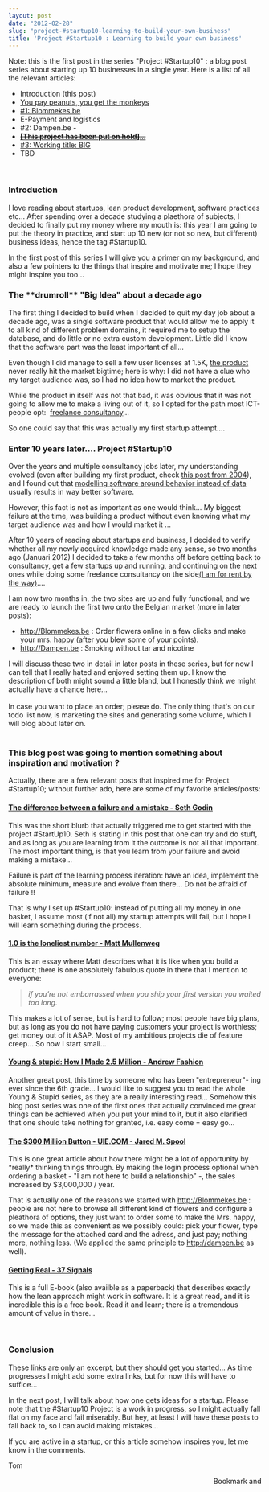 ```yaml
---
layout: post
date: "2012-02-28"
slug: "project-#startup10-learning-to-build-your-own-business"
title: 'Project #Startup10 : Learning to build your own business'
---
```


<p>Note: this is the first post in the series "Project #Startup10" :&nbsp;a blog post series about starting up 10 businesses in a single year. Here is a list of all the relevant articles:</p>
<ul>
<li>Introduction (this post)</li>
<li><a href="http://www.corebvba.be/blog/post/Project-Startup10-You-pay-peanuts-you-get-the-monkeys.aspx">You pay peanuts, you get the monkeys</a></li>
<li><a href="http://www.corebvba.be/blog/post/Project-Startup10-Blommekesbe.aspx">#1: Blommekes.be</a>&nbsp;</li>
<li>E-Payment and logistics</li>
<li>#2: Dampen.be -</li>
<li><span style="text-decoration: underline;"><span style="text-decoration: line-through;"><strong><a href="http://www.corebvba.be/blog/post/It-is-official-on-the-second-of-May-I-will-join-the-start-up-Paycento.aspx">[This project has been put on hold]</a></strong>...</span></span></li>
<li><a href="http://www.corebvba.be/blog/post/Project-Startup10-Working-title-BIG.aspx">#3: Working title: BIG</a></li>
<li>TBD</li>
</ul>
<p>&nbsp;</p>
<h3>Introduction</h3>
<p>I love reading about startups, lean product development, software practices etc... After spending over a decade studying a plaethora of subjects, I decided to finally put my money where my mouth is: this year I am going to put the theory in practice, and start up 10 new (or not so new, but different) business ideas, hence the tag #Startup10.</p>
<p>In the first post of this series I will give you a primer on my background, and also a few pointers to the things that inspire and motivate me; I hope they might inspire you too...</p>
<h3>The&nbsp;**drumroll** "Big Idea" about a decade ago</h3>
<p>The first thing I decided to build when I decided to quit my day job about a decade ago, was a single software product that would allow me to apply it to all kind of different problem domains, it required me to setup the database, and do little or no&nbsp;extra&nbsp;custom development. Little did I know that the software part was the least important of all...</p>
<p>Even though I did manage to sell a few user licenses at 1.5K, <a href="http://www.corebvba.be/blog/post/Cudi-Core-universal-database-interface.aspx">the product</a> never really hit the market bigtime; here is why: I did not have a clue who my target audience was, so I had no idea how to market the product.</p>
<p>While the product in itself was not that bad, it was obvious that it was not going to allow me to make a living out of it, so I opted for the path most ICT-people opt: &nbsp;<a href="http://www.linkedin.com/in/tomjanssens" target="_blank">freelance consultancy</a>...</p>
<p>So one could say that this was actually my first startup attempt....</p>
<h3>Enter 10 years later.... Project #Startup10</h3>
<p></p>
<p>Over the years and multiple consultancy jobs later, my understanding evolved (even after building my first product, check <a href="http://www.corebvba.be/blog/post/CROAM-objective-analysis.aspx" target="_blank">this post from 2004</a>), and I found out that <a href="http://www.corebvba.be/blog/?tag=/BDD" target="_blank">modelling software around behavior instead of data</a> usually results in way better software.</p>
<p>However, this fact is not as important as one would think... My biggest failure at the time, was building a product without even knowing what my target audience was and how I would market it ...</p>
<p>After 10 years of reading about startups and business, I decided to verify whether all my newly acquired knowledge made any sense, so two months ago (Januari 2012) I decided to take a few months off before getting back to consultancy, get a few startups up and running, and continuing on the next ones while doing some freelance consultancy on the side<a href="http://www.linkedin.com/in/tomjanssens" target="_blank">(I am for rent by the way)</a>....</p>
<p>I am now two months in, the two sites are up and fully functional, and we are ready to launch the first two onto the Belgian market (more in later posts):</p>
<ul>
<li><a href="http://Blommekes.be" target="_blank">http://Blommekes.be</a> : Order flowers online in a few clicks and make your mrs. happy (after you blew some of your points).</li>
<li><a href="http://Dampen.be" target="_blank">http://Dampen.be</a> : Smoking without tar and nicotine</li>
</ul>
<div>I will discuss these two in detail in later posts in these series, but for now I can tell that I really hated and enjoyed setting them up. I know the description of both might sound a little bland, but I honestly think we might actually have a chance here...</div>
<div><br /></div>
<div>In case you want to place an order; please do. The only thing that's on our todo list now, is marketing the sites and generating some volume, which I will blog about later on.</div>
<div><br /></div>
<h3>This blog post was going to mention something about inspiration and motivation ?</h3>
<p>Actually, there are a few relevant posts that inspired me for Project #Startup10; without further ado, here are some of my favorite articles/posts:</p>
<h4><a href="http://sethgodin.typepad.com/seths_blog/2011/12/the-difference-between-a-failure-and-a-mistake.html" target="_blank">The difference between a failure and a mistake - Seth Godin</a></h4>
<p>This was the short blurb that actually triggered me to get started with the project #StartUp10. Seth is stating in this post that one can try and do stuff, and as long as you are learning from it the outcome is not all that important. The most important thing, is that you learn from your failure and avoid making a mistake...</p>
<p>Failure is part of the learning process iteration: have an idea, implement the absolute minimum, measure and evolve from there... Do not be afraid of failure !!</p>
<p>That is why I set up #Startup10: instead of putting all my money in one basket, I assume most (if not all) my startup attempts will fail, but I hope I will learn something during the process.</p>
<h4><a href="http://ma.tt/2010/11/one-point-oh/" target="_blank"><strong>1.0 is the loneliest number - Matt Mullenweg</strong></a></h4>
<p>This is an essay where Matt describes what it is like when you build a product; there is one absolutely fabulous quote in there that I mention to everyone:</p>
<blockquote><em>if you&rsquo;re not embarrassed when you ship your first version you waited too long.</em></blockquote>
<p>This makes a lot of sense, but is hard to follow; most people have big plans, but as long as you do not have paying customers your project is worthless; get money out of it ASAP. Most of my ambitious projects die of feature creep... So now I start small...</p>
<h4><a href="http://www.andrewfashion.com/2009/12/05/how-i-made-2-5-million/" target="_blank">Young &amp; stupid: How I Made 2.5 Million - Andrew Fashion</a></h4>
<p>Another great post, this time by someone who has been "entrepreneur"- ing ever since the 6th grade... I would like to suggest you to read the whole Young &amp; Stupid series, as they are a really interesting read... Somehow this blog post series was one of the first ones that actually convinced me great things can be achieved when you put your mind to it, but it also clarified that one should take nothing for granted, i.e. easy come = easy go...</p>
<h4><a href="http://www.uie.com/articles/three_hund_million_button/" target="_blank">The $300 Million Button - UIE.COM - Jared M. Spool</a></h4>
<p>This is one great article about how there might be a lot of opportunity by *really* thinking things through. By making the login process optional when ordering a basket - "I am not here to build a relationship" -, the sales increased by $3,000,000 / year.</p>
<p>That is actually one of the reasons we started with <a href="http://Blommekes.be" target="_blank">http://Blommekes.be</a> : people are not here to browse all different kind of flowers and configure a pleathora of options, they just want to order some to make the Mrs. happy, so we made this as convenient as we possibly could: pick your flower, type the message for the attached card and the adress, and just pay; nothing more, nothing less. (We applied the same principle to <a href="http://dampen.be" target="_blank">http://dampen.be</a> as well).</p>
<h4><a href="http://gettingreal.37signals.com/" target="_blank">Getting Real - 37 Signals</a></h4>
<p>This is a full E-book (also availble as a paperback) that describes exactly how the lean approach might work in software. It is a great read, and it is incredible this is a free book. Read it and learn; there is a tremendous amount of value in there...</p>
<p>&nbsp;</p>
<h3>Conclusion</h3>
<p>These links are only an excerpt, but they should get you started... As time progresses I might add some extra links, but for now this will have to suffice...</p>
<p>In the next post, I will talk about how one gets ideas for a startup. Please note that the #Startup10 Project is a work in progress, so I might actually fall flat on my face and fail miserably. But hey, at least I will have these posts to fall back to, so I can avoid making mistakes...</p>
<p>If you are active in a startup, or this article somehow inspires you, let me know in the comments.</p>
<p>Tom</p><div style="text-align:right"><a class="addthis_button" href="http://www.addthis.com/bookmark.php?v=250&amp;pub=xa-4aec37702e3161d4"><img src="http://s7.addthis.com/static/btn/v2/lg-share-en.gif" width="125" height="16" alt="Bookmark and Share" style="border:0"/></a><script type="text/javascript" src="http://s7.addthis.com/js/250/addthis_widget.js#pub=xa-4aec37702e3161d4"></script></div>
